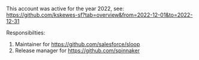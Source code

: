 This account was active for the year 2022, see: https://github.com/kskewes-sf?tab=overview&from=2022-12-01&to=2022-12-31

Responsibilties:
1. Maintainer for https://github.com/salesforce/sloop
2. Release manager for https://github.com/spinnaker
